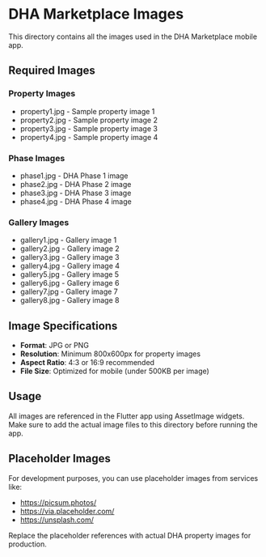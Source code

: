 # DHA Marketplace Images

This directory contains all the images used in the DHA Marketplace mobile app.

## Required Images

### Property Images
- property1.jpg - Sample property image 1
- property2.jpg - Sample property image 2  
- property3.jpg - Sample property image 3
- property4.jpg - Sample property image 4

### Phase Images
- phase1.jpg - DHA Phase 1 image
- phase2.jpg - DHA Phase 2 image
- phase3.jpg - DHA Phase 3 image
- phase4.jpg - DHA Phase 4 image

### Gallery Images
- gallery1.jpg - Gallery image 1
- gallery2.jpg - Gallery image 2
- gallery3.jpg - Gallery image 3
- gallery4.jpg - Gallery image 4
- gallery5.jpg - Gallery image 5
- gallery6.jpg - Gallery image 6
- gallery7.jpg - Gallery image 7
- gallery8.jpg - Gallery image 8

## Image Specifications

- **Format**: JPG or PNG
- **Resolution**: Minimum 800x600px for property images
- **Aspect Ratio**: 4:3 or 16:9 recommended
- **File Size**: Optimized for mobile (under 500KB per image)

## Usage

All images are referenced in the Flutter app using AssetImage widgets. Make sure to add the actual image files to this directory before running the app.

## Placeholder Images

For development purposes, you can use placeholder images from services like:
- https://picsum.photos/
- https://via.placeholder.com/
- https://unsplash.com/

Replace the placeholder references with actual DHA property images for production.
